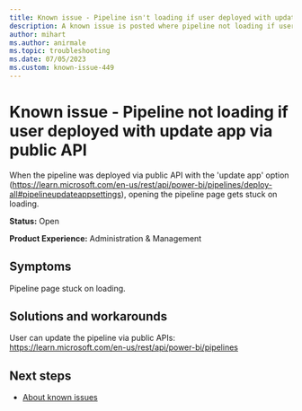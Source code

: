 ```yaml
---
title: Known issue - Pipeline isn't loading if user deployed with update app via public API
description: A known issue is posted where pipeline not loading if user deployed with update app via public API
author: mihart
ms.author: anirmale
ms.topic: troubleshooting 
ms.date: 07/05/2023
ms.custom: known-issue-449
---
```


# Known issue - Pipeline not loading if user deployed with update app via public API

When the pipeline was deployed via public API with the 'update app' option (https://learn.microsoft.com/en-us/rest/api/power-bi/pipelines/deploy-all#pipelineupdateappsettings), opening the pipeline page gets stuck on loading.

**Status:** Open

**Product Experience:** Administration & Management

## Symptoms

Pipeline page stuck on loading.

## Solutions and workarounds

User can update the pipeline via public APIs: https://learn.microsoft.com/en-us/rest/api/power-bi/pipelines

## Next steps

- [About known issues](https://support.fabric.microsoft.com/known-issues)
